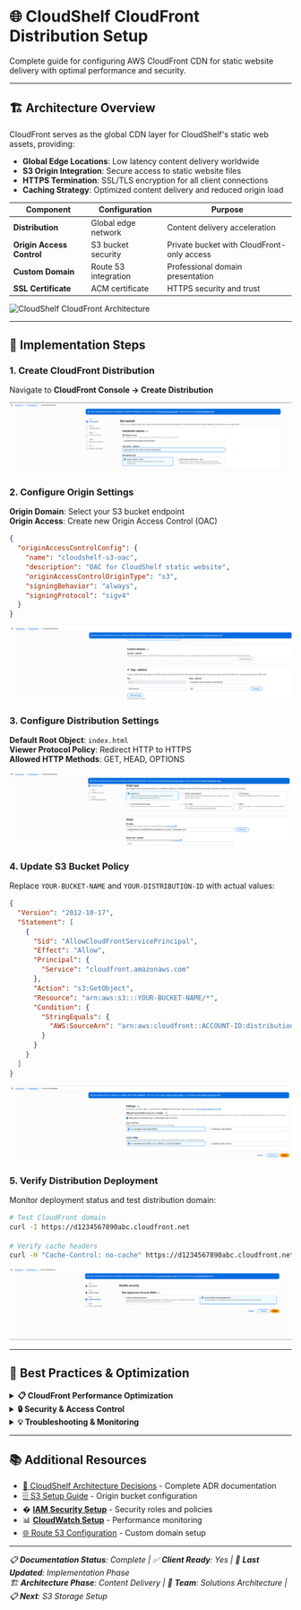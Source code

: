 # 🌐 CloudShelf CloudFront Distribution Setup

Complete guide for configuring AWS CloudFront CDN for static website delivery with optimal performance and security.

---

## 🏗️ Architecture Overview

CloudFront serves as the global CDN layer for CloudShelf's static web assets, providing:

- **Global Edge Locations**: Low latency content delivery worldwide
- **S3 Origin Integration**: Secure access to static website files
- **HTTPS Termination**: SSL/TLS encryption for all client connections
- **Caching Strategy**: Optimized content delivery and reduced origin load

| Component                 | Configuration        | Purpose                                    |
| ------------------------- | -------------------- | ------------------------------------------ |
| **Distribution**          | Global edge network  | Content delivery acceleration              |
| **Origin Access Control** | S3 bucket security   | Private bucket with CloudFront-only access |
| **Custom Domain**         | Route 53 integration | Professional domain presentation           |
| **SSL Certificate**       | ACM certificate      | HTTPS security and trust                   |

![CloudShelf CloudFront Architecture](CloudFront-CDN-Architecture-Diagram.png)

---

## 🚀 Implementation Steps

### 1. Create CloudFront Distribution

Navigate to **CloudFront Console → Create Distribution**

![Create CloudFront Distribution](../screenshots/cloudfront/CloudFront%20Distribution%20Screenshot%201.png)

### 2. Configure Origin Settings

**Origin Domain**: Select your S3 bucket endpoint  
**Origin Access**: Create new Origin Access Control (OAC)

```json
{
  "originAccessControlConfig": {
    "name": "cloudshelf-s3-oac",
    "description": "OAC for CloudShelf static website",
    "originAccessControlOriginType": "s3",
    "signingBehavior": "always",
    "signingProtocol": "sigv4"
  }
}
```

![Origin Settings Configuration](../screenshots/cloudfront/CloudFront%20Distribution%20Screenshot%202.png)

### 3. Configure Distribution Settings

**Default Root Object**: `index.html`  
**Viewer Protocol Policy**: Redirect HTTP to HTTPS  
**Allowed HTTP Methods**: GET, HEAD, OPTIONS

![Distribution Settings](../screenshots/cloudfront/CloudFront%20Distribution%20Screenshot%203.png)

### 4. Update S3 Bucket Policy

Replace `YOUR-BUCKET-NAME` and `YOUR-DISTRIBUTION-ID` with actual values:

```json
{
  "Version": "2012-10-17",
  "Statement": [
    {
      "Sid": "AllowCloudFrontServicePrincipal",
      "Effect": "Allow",
      "Principal": {
        "Service": "cloudfront.amazonaws.com"
      },
      "Action": "s3:GetObject",
      "Resource": "arn:aws:s3:::YOUR-BUCKET-NAME/*",
      "Condition": {
        "StringEquals": {
          "AWS:SourceArn": "arn:aws:cloudfront::ACCOUNT-ID:distribution/YOUR-DISTRIBUTION-ID"
        }
      }
    }
  ]
}
```

![S3 Bucket Policy Update](../screenshots/cloudfront/CloudFront%20Distribution%20Screenshot%204.png)

### 5. Verify Distribution Deployment

Monitor deployment status and test distribution domain:

```bash
# Test CloudFront domain
curl -I https://d1234567890abc.cloudfront.net

# Verify cache headers
curl -H "Cache-Control: no-cache" https://d1234567890abc.cloudfront.net
```

![Distribution Verification](../screenshots/cloudfront/CloudFront%20Distribution%20Screenshot%205.png)

---

## 🔧 Best Practices & Optimization

<details>
<summary><strong>📋 CloudFront Performance Optimization</strong></summary>

### Caching Strategy

- **TTL Configuration**: Set appropriate cache TTLs for different content types
- **Query String Handling**: Configure query string forwarding based on application needs
- **Compression**: Enable automatic compression for text-based content
- **HTTP/2 Support**: Leverage HTTP/2 for improved performance

### Content Optimization

- **Origin Request Policy**: Create custom policies for optimal origin requests
- **Response Headers Policy**: Configure security and caching headers
- **Real-time Logs**: Enable for detailed analytics and debugging
- **Edge Locations**: Monitor hit ratios and optimize cache behavior

### Cost Optimization

- **Price Class**: Choose appropriate price class based on global reach requirements
- **Origin Shield**: Enable for origins with multiple CloudFront distributions
- **Transfer Acceleration**: Use S3 Transfer Acceleration for upload-heavy workloads

</details>

<details>
<summary><strong>🔒 Security & Access Control</strong></summary>

### Security Headers

- **Content Security Policy**: Implement CSP headers for XSS protection
- **HSTS Headers**: Enforce HTTPS with Strict-Transport-Security
- **X-Content-Type-Options**: Prevent MIME type sniffing attacks
- **Referrer Policy**: Control referrer information leakage

### Access Control

- **Signed URLs**: Implement for time-limited access to private content
- **Signed Cookies**: Use for session-based access control
- **Geographic Restrictions**: Configure geo-blocking if required
- **AWS WAF Integration**: Add web application firewall protection

### SSL/TLS Configuration

- **Custom SSL Certificate**: Use ACM certificates for custom domains
- **TLS Versions**: Enforce minimum TLS 1.2 for security compliance
- **OCSP Stapling**: Enable for improved SSL handshake performance

</details>

<details>
<summary><strong>💡 Troubleshooting & Monitoring</strong></summary>

### Common Issues & Solutions

- **403 Access Denied**: Verify OAC configuration and S3 bucket policy
- **504 Gateway Timeout**: Check origin response times and timeout settings
- **Cache Misses**: Analyze cache hit ratios and optimize cache behavior
- **SSL Certificate Issues**: Validate certificate deployment and domain validation

### Monitoring & Alerts

- **CloudWatch Metrics**: Monitor origin latency, error rates, and cache statistics
- **Real-time Monitoring**: Set up dashboards for key performance indicators
- **Error Analysis**: Configure alarms for 4xx/5xx error rate thresholds
- **Cache Performance**: Track cache hit ratios and optimize accordingly

### Deployment Best Practices

- **Staged Rollouts**: Use multiple distributions for staged deployments
- **Invalidation Strategy**: Plan cache invalidations for content updates
- **Blue-Green Deployments**: Implement with weighted routing policies
- **Rollback Procedures**: Maintain ability to quickly revert to previous versions

</details>

---

## 📚 Additional Resources

- [📖 CloudShelf Architecture Decisions](../cloudshelf-architecture-decisions.md) - Complete ADR documentation
- [🗄️ S3 Setup Guide](../s3/cloudshelf-s3-setup.md) - Origin bucket configuration
- � [**IAM Security Setup**](../security/cloudshelf-iam-security-setup.md) - Security roles and policies
- 📊 [**CloudWatch Setup**](../monitoring/cloudshelf-cloudwatch-setup.md) - Performance monitoring
- [🌐 Route 53 Configuration](../cloudshelf-system-architecture.md) - Custom domain setup

---

_📋 **Documentation Status**: Complete | ✅ **Client Ready**: Yes | 🔄 **Last Updated**: Implementation Phase_  
_🏗️ **Architecture Phase**: Content Delivery | 👥 **Team**: Solutions Architecture | 📋 **Next**: S3 Storage Setup_
